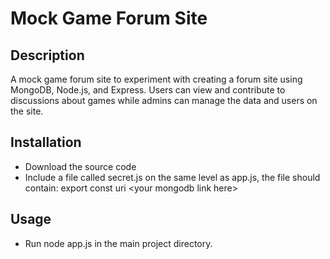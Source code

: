 # Mock Game Forum Site

## Description
A mock game forum site to experiment with creating a forum site using MongoDB, Node.js, and Express. Users can view and contribute to discussions about games while admins can manage the data and users on the site.

## Installation
* Download the source code
* Include a file called secret.js on the same level as app.js, the file should contain: export const uri \<your mongodb link here\>

## Usage
* Run node app.js in the main project directory.